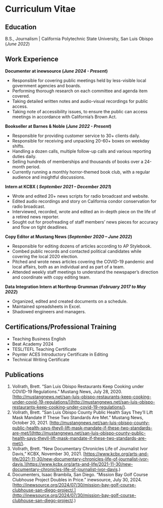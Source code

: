 # Curriculum Vitae

## Education			        		
B.S., Journalism | California Polytechnic State University, San Luis Obispo (_June 2022_)

## Work Experience
**Documenter at inewsource (_June 2024 - Present_)**
- Responsible for covering public meetings held by less-visible local government agencies and boards.
-	Performing thorough research on each committee and agenda item covered.
-	Taking detailed written notes and audio-visual recordings for public access.
-	Taking note of accessibility issues, to ensure the public can access meetings in accordance with California’s Brown Act.

**Bookseller at Barnes & Noble (_June 2022 - Present_)**
- Responsible for providing customer service to 30+ clients daily.
- Responsible for receiving and unpacking 20-60+ boxes on weekday shifts.
- Handling a dozen calls, multiple follow-up calls and various reporting duties daily.
-	Selling hundreds of memberships and thousands of books over a 24-month period.
-	Currently running a monthly horror-themed book club, with a regular audience and insightful discussions.

**Intern at KCBX ( _September 2021 – December 2021_)**
- Wrote and edited 20+ news scripts for radio broadcast and website.
-	Edited audio recordings and story on California condor conservation for radio broadcast.
-	Interviewed, recorded, wrote and edited an in-depth piece on the life of a retired news reporter.
-	Sought out for proofreading of staff members’ news pieces for accuracy and flow on tight deadlines.

**Copy Editor at Mustang News (_September 2020 – June 2022_)**
-	Responsible for editing dozens of articles according to AP Stylebook.
- Combed public records and contacted political candidates while covering the local 2020 election.
-	Pitched and wrote news articles covering the COVID-19 pandemic and local affairs, both as an individual and as part of a team.
-	Attended weekly staff meetings to understand the newspaper’s direction and coordinate with copy editing team.

**Data Integration Intern at Northrop Grumman (_February 2017 to May 2022_)**
- Organized, edited and created documents on a schedule.
-	Maintained spreadsheets in Excel.
-	Shadowed engineers and managers.

## Certifications/Professional Training
- Teaching Business English
- Beat Academy 2024
- TESL/TEFL Teaching Certificate 
- Poynter ACES Introductory Certificate in Editing
- Technical Writing Certificate

## Publications
1. Vollrath, Brett. “San Luis Obispo Restaurants Keep Cooking under COVID-19 Regulations.” Mustang News, July 28, 2020. [http://mustangnews.net/san-luis-obispo-restaurants-keep-cooking-under-covid-19-regulations/](http://mustangnews.net/san-luis-obispo-restaurants-keep-cooking-under-covid-19-regulations/).
2. Vollrath, Brett. “San Luis Obispo County Public Health Says They’ll Lift Mask Mandate If These Two Standards Are Met.” Mustang News, October 20, 2021. [http://mustangnews.net/san-luis-obispo-county-public-health-says-theyll-lift-mask-mandate-if-these-two-standards-are-met/](http://mustangnews.net/san-luis-obispo-county-public-health-says-theyll-lift-mask-mandate-if-these-two-standards-are-met/).
3. Vollrath, Brett. “New Documentary Chronicles Life of Journalist Ivor Davis,” KCBX, November 30, 2021. [https://www.kcbx.org/arts-and-life/2021-11-30/new-documentary-chronicles-life-of-journalist-ivor-davis.](https://www.kcbx.org/arts-and-life/2021-11-30/new-documentary-chronicles-life-of-journalist-ivor-davis.)
4. Documenters, Isaac Brambila, San Diego. “Mission Bay Golf Course Clubhouse Project Doubles in Price.” inewsource, July 30, 2024. [http://inewsource.org/2024/07/30/mission-bay-golf-course-clubhouse-san-diego-project/.](http://inewsource.org/2024/07/30/mission-bay-golf-course-clubhouse-san-diego-project/.)
